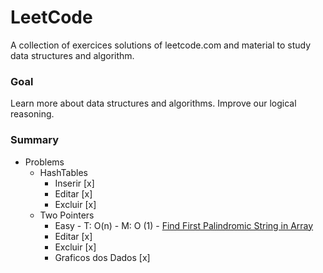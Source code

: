 
# LeetCode

A collection of exercices solutions of leetcode.com and material to study data structures and algorithm.

### Goal

Learn more about data structures and algorithms. Improve our logical reasoning.

### Summary

* Problems
    * HashTables
        * Inserir [x]
        * Editar [x]
        * Excluir [x]
    * Two Pointers
        * Easy - T: O(n) - M: O (1) - [Find First Palindromic String in Array](https://leetcode.com/problems/find-first-palindromic-string-in-the-array/description/)
        * Editar [x]
        * Excluir [x]
        * Graficos dos Dados [x]




